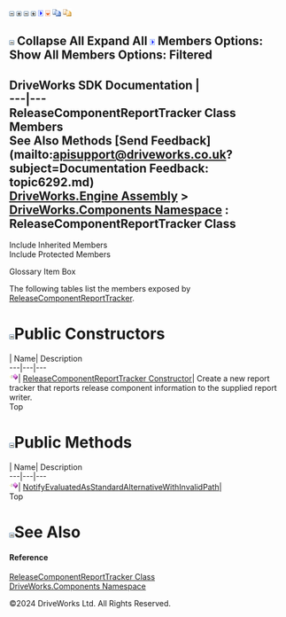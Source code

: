 ![](dotnetimages/collapse.gif) ![](dotnetimages/expand.gif) ![](dotnetimages/collapse.gif) ![](dotnetimages/expand.gif) ![](dotnetimages/drpdown.gif) ![](dotnetimages/drpdown_orange.gif) ![](dotnetimages/copycode.gif) ![](dotnetimages/copycodeHighlight.gif)

![](dotnetimages/collapse.gif) Collapse All Expand All ![](dotnetimages/drpdown.gif) Members Options: Show All  Members Options: Filtered   
---  
DriveWorks SDK Documentation  |   
---|---  
ReleaseComponentReportTracker Class Members   
See Also Methods [Send Feedback](mailto:apisupport@driveworks.co.uk?subject=Documentation Feedback: topic6292.md)  
[DriveWorks.Engine Assembly](topic2156.md) > [DriveWorks.Components Namespace](topic6089.md) : ReleaseComponentReportTracker Class  
---  
  
Include Inherited Members    
Include Protected Members  


Glossary Item Box

The following tables list the members exposed by [ReleaseComponentReportTracker](topic6292.md).

# ![](dotnetimages/collapse.gif)Public Constructors

| Name| Description  
---|---|---  
![Public Constructor](dotnetimages/publicConstructor.gif)| [ReleaseComponentReportTracker Constructor](topic6298.md)| Create a new report tracker that reports release component information to the supplied report writer.   
Top

# ![](dotnetimages/collapse.gif)Public Methods

| Name| Description  
---|---|---  
![Public Method](dotnetimages/publicMethod.gif)| [NotifyEvaluatedAsStandardAlternativeWithInvalidPath](topic6299.md)|   
Top

# ![](dotnetimages/collapse.gif)See Also

#### Reference

[ReleaseComponentReportTracker Class](topic6292.md)   
[DriveWorks.Components Namespace](topic6089.md)

©2024 DriveWorks Ltd. All Rights Reserved.
